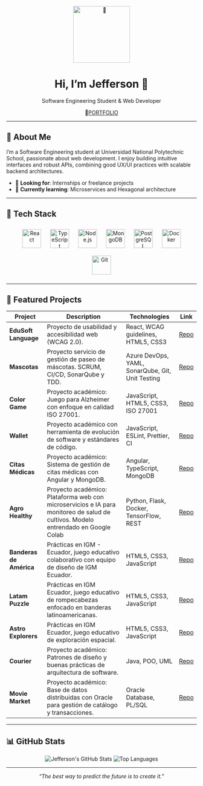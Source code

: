 <!-- Header -->
<p align="center">
  <img src="https://media.giphy.com/media/xUPGcguWZHRC2HyBRS/giphy.gif" alt="👋" width="150"/>
  <h1 align="center">Hi, I’m Jefferson 👋</h1>
  <p align="center">Software Engineering Student & Web Developer</p>
  <p align="center">🔗<a href="https://portfolio-lake-chi-86.vercel.app/" target="_blank">PORTFOLIO</a> </p>
</p>

---

## 🚀 About Me
I’m a Software Engineering student at Universidad National Polytechnic School, passionate about web development. I enjoy building intuitive interfaces and robust APIs, combining good UX/UI practices with scalable backend architectures.

- 💼 **Looking for**: Internships or freelance projects  
- 🌱 **Currently learning**: Microservices and Hexagonal architecture

---

## 🔧 Tech Stack  

<div align="center">
  <a href="https://reactjs.org/" target="_blank"><img src="https://profilinator.rishav.dev/skills-assets/react-original-wordmark.svg" alt="React" height="50" style="margin:10px;" /></a>
  <a href="https://www.typescriptlang.org/" target="_blank"><img src="https://profilinator.rishav.dev/skills-assets/typescript-original.svg" alt="TypeScript" height="50" style="margin:10px;" /></a>
  <a href="https://nodejs.org/" target="_blank"><img src="https://profilinator.rishav.dev/skills-assets/nodejs-original-wordmark.svg" alt="Node.js" height="50" style="margin:10px;" /></a>
  <a href="https://www.mongodb.com/" target="_blank"><img src="https://profilinator.rishav.dev/skills-assets/mongodb-original-wordmark.svg" alt="MongoDB" height="50" style="margin:10px;" /></a>
  <a href="https://www.postgresql.org/" target="_blank"><img src="https://profilinator.rishav.dev/skills-assets/postgresql-original-wordmark.svg" alt="PostgreSQL" height="50" style="margin:10px;" /></a>
  <a href="https://www.docker.com/" target="_blank"><img src="https://profilinator.rishav.dev/skills-assets/docker-original-wordmark.svg" alt="Docker" height="50" style="margin:10px;" /></a>
  <a href="https://github.com/" target="_blank"><img src="https://profilinator.rishav.dev/skills-assets/git-scm-icon.svg" alt="Git" height="50" style="margin:10px;" /></a>
</div>

---

## 📂 Featured Projects

| Project                       | Description                                                                          | Technologies                                             | Link                                                                                                 |
|-------------------------------|--------------------------------------------------------------------------------------|----------------------------------------------------------|------------------------------------------------------------------------------------------------------|
| **EduSoft Language**          | Proyecto de usabilidad y accesibilidad web (WCAG 2.0).                                | React, WCAG guidelines, HTML5, CSS3                      | [Repo](https://github.com/JeffersonDaviid/EduSoft-Language)                                          |
| **Mascotas**    | Proyecto servicio de gestión de paseo de máscotas. SCRUM, CI/CD, SonarQube y TDD.                  | Azure DevOps, YAML, SonarQube, Git, Unit Testing         | [Repo](https://dev.azure.com/Xelan/GR06-ISWD622-25A/_git/GR06-ISWD622-25A)                            |
| **Color Game**                | Proyecto académico: Juego para Alzheimer con enfoque en calidad ISO 27001.                               | JavaScript, HTML5, CSS3, ISO 27001                       | [Repo](https://github.com/JeffersonDaviid/Color-Game)                                                |
| **Wallet**               | Proyecto académico con herramienta de evolución de software y estándares de código.                         | JavaScript, ESLint, Prettier, CI                         | [Repo](https://github.com/JeffersonDaviid/CE-Proyecto)                                               |
| **Citas Médicas**             | Proyecto académico: Sistema de gestión de citas médicas con Angular y MongoDB.                           | Angular, TypeScript, MongoDB                             | [Repo](https://github.com/JeffersonDaviid/Citas-medicas)                                             |
| **Agro Healthy**              | Proyecto académico: Plataforma web con microservicios e IA para monitoreo de salud de cultivos. Modelo entrendado en Google Colab         | Python, Flask, Docker, TensorFlow, REST                  | [Repo](https://github.com/JeffersonDaviid/Agro-Healthy)                                               |
| **Banderas de América**       | Prácticas en IGM - Ecuador, juego educativo colaborativo con equipo de diseño de IGM Ecuador.                    | HTML5, CSS3, JavaScript                                  | [Repo](https://github.com/JeffersonDaviid/Banderas-de-America)                                        |
| **Latam Puzzle**              | Prácticas en IGM Ecuador, juego educativo de rompecabezas enfocado en banderas latinoamericanas.               | HTML5, CSS3, JavaScript                                  | [Repo](https://github.com/JeffersonDaviid/Latam-Puzzle)                                               |
| **Astro Explorers**           | Prácticas en IGM Ecuador, juego educativo de exploración espacial.         | HTML5, CSS3, JavaScript                                  | [Repo](https://github.com/JeffersonDaviid/Astro-Explorers)                                           |
| **Courier**               | Proyecto académico: Patrones de diseño y buenas prácticas de arquitectura de software.       | Java, POO, UML                                           | [Repo](https://github.com/JeffersonDaviid/Courier-EPN)                                               |
| **Movie Market**              | Proyecto académico: Base de datos distribuidas con Oracle para gestión de catálogo y transacciones.      | Oracle Database, PL/SQL                                  | [Repo](https://github.com/JeffersonDaviid/MOVIE-MARKET)                                               |



---

## 📊 GitHub Stats

<p align="center">
  <img src="https://github-readme-stats.vercel.app/api?username=JeffersonDaviid&show_icons=true&count_private=true&hide_border=true" alt="Jefferson's GitHub Stats" />
  <img src="https://github-readme-stats.vercel.app/api/top-langs/?username=JeffersonDaviid&layout=compact&hide_border=true" alt="Top Languages" />
</p>


---

<p align="center">
  <em>“The best way to predict the future is to create it.”</em>
</p>

